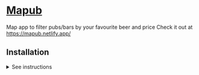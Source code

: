# [Mapub](https://mapub.netlify.app/)
Map app to filter pubs/bars by your favourite beer and price
Check it out at https://mapub.netlify.app/

## Installation
<details><summary>See instructions</summary><br>
#### 1. Clone the repository
#### 2. In the root directoy run `npm run install:all`.
#### 3. Add your env variables:
#### 3.1 server --> .env.example (save as .env)
1. You can create your cluster by signing up at [mongodb](https://www.mongodb.com/cloud/atlas).
2. Allow connections (whitelist) from your IP or a global IP.
3. Create a user with read and write privileges. `Security --> Database Access .
4. Connect --> Connect your application --> Copy the uri  .

```txt
MONGO_URI=<your mongodb atlas uri>
```
#### 3.2 client --> .env.example (save as .env)

```txt
REACT_APP_MAPBOX_TOKEN=<your mapbox token>
```
1. You can get your token by signing up at [mapbox](https://www.mapbox.com/).

#### 4. In the root directoy run `npm run start:all`.
#### 5. 🚀 Open [http://localhost:3000](http://localhost:3000) to view it in your browser, and start using the app!

</details>

